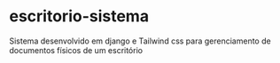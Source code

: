 # escritorio-sistema
 Sistema desenvolvido em django e Tailwind css para gerenciamento de documentos físicos de um escritório
